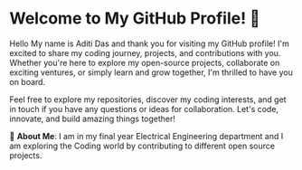# Welcome to My GitHub Profile! 🚀

Hello My name is Aditi Das and thank you for visiting my GitHub profile! I'm excited to share my coding journey, projects, and contributions with you. Whether you're here to explore my open-source projects, collaborate on exciting ventures, or simply learn and grow together, I'm thrilled to have you on board.

Feel free to explore my repositories, discover my coding interests, and get in touch if you have any questions or ideas for collaboration. Let's code, innovate, and build amazing things together!

🌱 **About Me**: I am in my final year Electrical Engineering department and I am exploring the Coding world by contributing to different open source projects.

<!---
20285Adi/20285Adi is a ✨ special ✨ repository because its `README.md` (this file) appears on your GitHub profile.
You can click the Preview link to take a look at your changes.
--->
